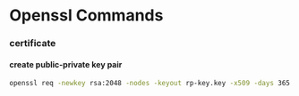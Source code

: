 # Openssl Commands

### certificate

#### create public-private key pair 
```bash
openssl req -newkey rsa:2048 -nodes -keyout rp-key.key -x509 -days 365 -out rp-certificate.crt
```
